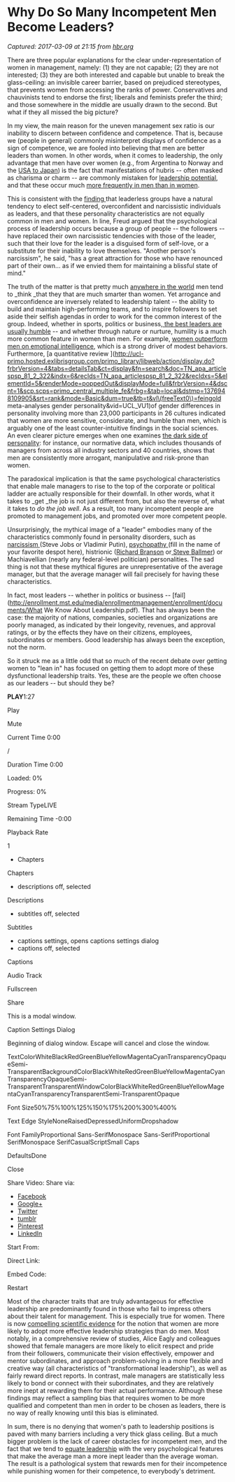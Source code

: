 # Why Do So Many Incompetent Men Become Leaders?

_Captured: 2017-03-09 at 21:15 from [hbr.org](https://hbr.org/2013/08/why-do-so-many-incompetent-men)_

There are three popular explanations for the clear under-representation of women in management, namely: (1) they are not capable; (2) they are not interested; (3) they are both interested and capable but unable to break the glass-ceiling: an invisible career barrier, based on prejudiced stereotypes, that prevents women from accessing the ranks of power. Conservatives and chauvinists tend to endorse the first; liberals and feminists prefer the third; and those somewhere in the middle are usually drawn to the second. But what if they all missed the big picture?

In my view, the main reason for the uneven management sex ratio is our inability to discern between confidence and competence. That is, because we (people in general) commonly misinterpret displays of confidence as a sign of competence, we are fooled into believing that men are better leaders than women. In other words, when it comes to leadership, the only advantage that men have over women (e.g., from Argentina to Norway and the [USA to Japan](http://www.sciencedirect.com/science/article/pii/S0160289601000800)) is the fact that manifestations of hubris -- often masked as charisma or charm -- are commonly mistaken for [leadership potential](http://www.deepdyve.com/lp/elsevier/when-confidence-is-detrimental-influence-of-overconfidence-on-3D00y8IAtQ), and that these occur much [more frequently in men than in women](http://www.sciencedirect.com/science/article/pii/S0167268111001612).

This is consistent with the [finding ](http://newswise.com/articles/view/545089/)that leaderless groups have a natural tendency to elect self-centered, overconfident and narcissistic individuals as leaders, and that these personality characteristics are not equally common in men and women. In line, Freud argued that the psychological process of leadership occurs because a group of people -- the followers -- have replaced their own narcissistic tendencies with those of the leader, such that their love for the leader is a disguised form of self-love, or a substitute for their inability to love themselves. "Another person's narcissism", he said, "has a great attraction for those who have renounced part of their own… as if we envied them for maintaining a blissful state of mind."

The truth of the matter is that pretty much [anywhere in the world](http://www.drtomascp.com/uploads/DecomposingSEI12Countries_BJP_2009.pdf) men tend to _think _that they that are much smarter than women. Yet arrogance and overconfidence are inversely related to leadership talent -- the ability to build and maintain high-performing teams, and to inspire followers to set aside their selfish agendas in order to work for the common interest of the group. Indeed, whether in sports, politics or business,[ the best leaders are usually humble](https://hbr.org/2005/07/level-5-leadership-the-triumph-of-humility-and-fierce-resolve/ar/1) -- and whether through nature or nurture, humility is a much more common feature in women than men. For example, [women outperform men on emotional intelligence](http://psycnet.apa.org/index.cfm?fa=buy.optionToBuy&id=2010-00343-013), which is a strong driver of modest behaviors. Furthermore, [a quantitative review ](http://ucl-primo.hosted.exlibrisgroup.com/primo_library/libweb/action/display.do?frbrVersion=4&tabs=detailsTab&ct=display&fn=search&doc=TN_apa_articlespsp_81_2_322&indx=6&recIds=TN_apa_articlespsp_81_2_322&recIdxs=5&elementId=5&renderMode=poppedOut&displayMode=full&frbrVersion=4&dscnt=1&scp.scps=primo_central_multiple_fe&frbg=&tab=local&dstmp=1376948109905&srt=rank&mode=Basic&dum=true&tb=t&vl\(freeText0\)=feingold meta-analyses gender personality&vid=UCL_VU1)of gender differences in personality involving more than 23,000 participants in 26 cultures indicated that women are more sensitive, considerate, and humble than men, which is arguably one of the least counter-intuitive findings in the social sciences. An even clearer picture emerges when one examines [the dark side of personality](http://www.hoganassessments.com/content/hogan-development-survey-hds): for instance, our normative data, which includes thousands of managers from across all industry sectors and 40 countries, shows that men are consistently more arrogant, manipulative and risk-prone than women.

The paradoxical implication is that the same psychological characteristics that enable male managers to rise to the top of the corporate or political ladder are actually responsible for their downfall. In other words, what it takes to _get _the job is not just different from, but also the reverse of, what it takes to _do the job well_. As a result, too many incompetent people are promoted to management jobs, and promoted over more competent people.

Unsurprisingly, the mythical image of a "leader" embodies many of the characteristics commonly found in personality disorders, such as [narcissism ](http://www.psychologytoday.com/blog/theory-knowledge/201201/was-steve-jobs-narcissism-justified)(Steve Jobs or Vladimir Putin), [psychopathy ](http://www.ncbi.nlm.nih.gov/pubmed/20422644)(fill in the name of your favorite despot here), histrionic ([Richard Branson](http://www.youtube.com/watch?v=hH2uDQWzPCg) or[ Steve Ballmer](http://www.youtube.com/watch?v=wvsboPUjrGc)) or Machiavellian (nearly any federal-level politician) personalities. The sad thing is not that these mythical figures are unrepresentative of the average manager, but that the average manager will fail precisely for having these characteristics.

In fact, most leaders -- whether in politics or business -- [fail](http://enrollment.mst.edu/media/enrollmentmanagement/enrollment/documents/What We Know About Leadership.pdf). That has always been the case: the majority of nations, companies, societies and organizations are poorly managed, as indicated by their longevity, revenues, and approval ratings, or by the effects they have on their citizens, employees, subordinates or members. Good leadership has always been the exception, not the norm.

So it struck me as a little odd that so much of the recent debate over getting women to "lean in" has focused on getting them to adopt more of these dysfunctional leadership traits. Yes, these are the people we often choose as our leaders -- but should they be?

**PLAY**1:27

Play

Mute

Current Time 0:00

/

Duration Time 0:00

Loaded: 0%

Progress: 0%

Stream TypeLIVE

Remaining Time -0:00

Playback Rate

1

  * Chapters

Chapters

  * descriptions off, selected

Descriptions

  * subtitles off, selected

Subtitles

  * captions settings, opens captions settings dialog
  * captions off, selected

Captions

Audio Track

Fullscreen

Share

This is a modal window.

Caption Settings Dialog

Beginning of dialog window. Escape will cancel and close the window.

TextColorWhiteBlackRedGreenBlueYellowMagentaCyanTransparencyOpaqueSemi-TransparentBackgroundColorBlackWhiteRedGreenBlueYellowMagentaCyanTransparencyOpaqueSemi-TransparentTransparentWindowColorBlackWhiteRedGreenBlueYellowMagentaCyanTransparencyTransparentSemi-TransparentOpaque

Font Size50%75%100%125%150%175%200%300%400%

Text Edge StyleNoneRaisedDepressedUniformDropshadow

Font FamilyProportional Sans-SerifMonospace Sans-SerifProportional SerifMonospace SerifCasualScriptSmall Caps

DefaultsDone

Close

Share Video: Share via:

  * [Facebook](https://www.facebook.com/sharer/sharer.php?u=https%3A%2F%2Fhbr.org%2F2013%2F08%2Fwhy-do-so-many-incompetent-men&title=)
  * [Google+](https://plus.google.com/share?url=https%3A%2F%2Fhbr.org%2F2013%2F08%2Fwhy-do-so-many-incompetent-men)
  * [Twitter](https://twitter.com/intent/tweet?original_referer=https%3A%2F%2Fabout.twitter.com%2Fresources%2Fbuttons&text=&tw_p=tweetbutton&url=https%3A%2F%2Fhbr.org%2F2013%2F08%2Fwhy-do-so-many-incompetent-men)
  * [tumblr](http://www.tumblr.com/share?v=3&u=https%3A%2F%2Fhbr.org%2F2013%2F08%2Fwhy-do-so-many-incompetent-men&t=)
  * [Pinterest](https://pinterest.com/pin/create/button/?url=https%3A%2F%2Fhbr.org%2F2013%2F08%2Fwhy-do-so-many-incompetent-men&description=&is_video=true)
  * [LinkedIn](https://www.linkedin.com/shareArticle?mini=true&url=https%3A%2F%2Fhbr.org%2F2013%2F08%2Fwhy-do-so-many-incompetent-men&title=&summary=&source=Classic)

Start From:

Direct Link:

Embed Code:

Restart

Most of the character traits that are truly advantageous for effective leadership are predominantly found in those who fail to impress others about their talent for management. This is especially true for women. There is now [compelling scientific evidence](http://psycnet.apa.org/index.cfm?fa=buy.optionToBuy&id=2003-06077-007) for the notion that women are more likely to adopt more effective leadership strategies than do men. Most notably, in a comprehensive review of studies, Alice Eagly and colleagues showed that female managers are more likely to elicit respect and pride from their followers, communicate their vision effectively, empower and mentor subordinates, and approach problem-solving in a more flexible and creative way (all characteristics of "transformational leadership"), as well as fairly reward direct reports. In contrast, male managers are statistically less likely to bond or connect with their subordinates, and they are relatively more inept at rewarding them for their actual performance. Although these findings may reflect a sampling bias that requires women to be more qualified and competent than men in order to be chosen as leaders, there is no way of really knowing until this bias is eliminated.

In sum, there is no denying that women's path to leadership positions is paved with many barriers including a very thick glass ceiling. But a much bigger problem is the lack of career obstacles for incompetent men, and the fact that we tend to [equate leadership](http://www.ncbi.nlm.nih.gov/pubmed/21639606) with the very psychological features that make the average man a more inept leader than the average woman. The result is a pathological system that rewards men for their incompetence while punishing women for their competence, to everybody's detriment.
